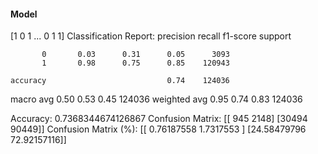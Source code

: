 #### Model
[1 0 1 ... 0 1 1]
Classification Report:
              precision    recall  f1-score   support

           0       0.03      0.31      0.05      3093
           1       0.98      0.75      0.85    120943

    accuracy                           0.74    124036
   macro avg       0.50      0.53      0.45    124036
weighted avg       0.95      0.74      0.83    124036

Accuracy: 0.7368344674126867
Confusion Matrix:
[[  945  2148]
 [30494 90449]]
Confusion Matrix (%):
[[ 0.76187558  1.7317553 ]
 [24.58479796 72.92157116]]
